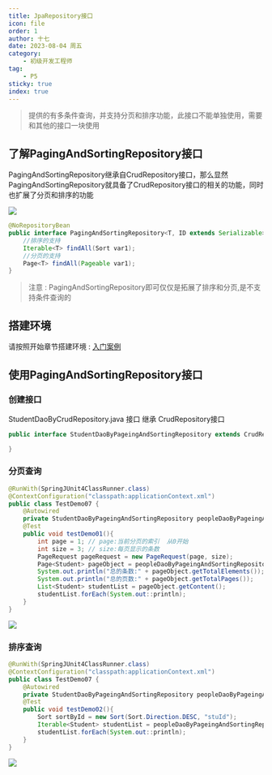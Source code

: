 ```yaml
---
title: JpaRepository接口
icon: file
order: 1
author: 十七
date: 2023-08-04 周五
category:
	- 初级开发工程师
tag:
	- P5
sticky: true
index: true
---
```


> 提供的有多条件查询，并支持分页和排序功能，此接口不能单独使用，需要和其他的接口一块使用

## 了解PagingAndSortingRepository接口

PagingAndSortingRepository继承自CrudRepository接口，那么显然PagingAndSortingRepository就具备了CrudRepository接口的相关的功能，同时也扩展了分页和排序的功能

![](assets/image-20230804141546241.png)

```Java
@NoRepositoryBean
public interface PagingAndSortingRepository<T, ID extends Serializable> extends CrudRepository<T, ID> {
	//排序的支持
    Iterable<T> findAll(Sort var1);
    //分页的支持
    Page<T> findAll(Pageable var1);
}
```

>注意 : PagingAndSortingRepository即可仅仅是拓展了排序和分页,是不支持条件查询的
## 搭建环境

请按照开始章节搭建环境 : [入门案例](../01_入门案例/入门案例.md)
## 使用PagingAndSortingRepository接口

### 创建接口

StudentDaoByCrudRepository.java 接口 继承 CrudRepository接口
```Java
public interface StudentDaoByPageingAndSortingRepository extends CrudRepository<Student, Integer> {

}
```
### 分页查询


```Java
@RunWith(SpringJUnit4ClassRunner.class)
@ContextConfiguration("classpath:applicationContext.xml")
public class TestDemo07 {
    @Autowired
    private StudentDaoByPageingAndSortingRepository peopleDaoByPageingAndSortingRepository;
    @Test
    public void testDemo01(){
        int page = 1; // page:当前分页的索引  从0开始
        int size = 3; // size:每页显示的条数
        PageRequest pageRequest = new PageRequest(page, size);
        Page<Student> pageObject = peopleDaoByPageingAndSortingRepository.findAll(pageRequest);
        System.out.println("总的条数:" + pageObject.getTotalElements());
        System.out.println("总的页数:" + pageObject.getTotalPages());
        List<Student> studentList = pageObject.getContent();
        studentList.forEach(System.out::println);
    }
}
```

![](assets/image-20230804171815045.png)

### 排序查询

```java
@RunWith(SpringJUnit4ClassRunner.class)
@ContextConfiguration("classpath:applicationContext.xml")
public class TestDemo07 {
    @Autowired
    private StudentDaoByPageingAndSortingRepository peopleDaoByPageingAndSortingRepository;
    @Test
    public void testDemo02(){
        Sort sortById = new Sort(Sort.Direction.DESC, "stuId");
        Iterable<Student> studentList = peopleDaoByPageingAndSortingRepository.findAll(sortById);
        studentList.forEach(System.out::println);
    }
}
```

![](assets/image-20230804171912246.png)